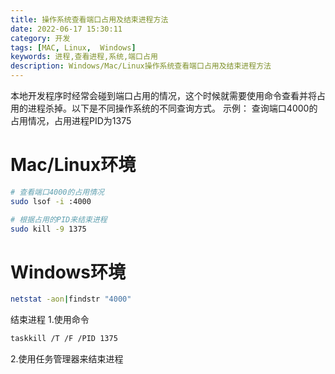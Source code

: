 ```yaml
---
title: 操作系统查看端口占用及结束进程方法
date: 2022-06-17 15:30:11
category: 开发
tags: [MAC, Linux,  Windows]
keywords: 进程,查看进程,系统,端口占用
description: Windows/Mac/Linux操作系统查看端口占用及结束进程方法
---
```


本地开发程序时经常会碰到端口占用的情况，这个时候就需要使用命令查看并将占用的进程杀掉。以下是不同操作系统的不同查询方式。
示例：
    查询端口4000的占用情况，占用进程PID为1375

# Mac/Linux环境
```sh
# 查看端口4000的占用情况
sudo lsof -i :4000

# 根据占用的PID来结束进程
sudo kill -9 1375
```

# Windows环境
```sh
netstat -aon|findstr "4000"
```

结束进程
1.使用命令
```sh
taskkill /T /F /PID 1375
```
2.使用任务管理器来结束进程
